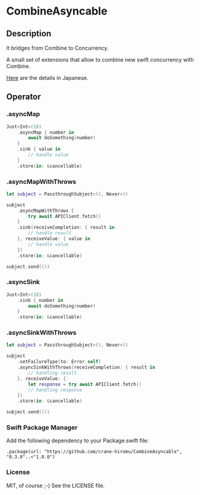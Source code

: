 # CombineAsyncable

## Description

It bridges from Combine to Concurrency.

A small set of extensions that allow to combine new swift concurrency with Combine.

[Here](https://qiita.com/hcrane/items/dd7d1cbe5a3d2acfe252) are the details in Japanese.


## Operator

### .asyncMap

```.swift
Just<Int>(10)
    .asyncMap { number in
        await doSomething(number)
    }
    .sink { value in
        // handle value
    }
    .store(in: &cancellable)
```


### .asyncMapWithThrows

```.swift
let subject = PassthroughSubject<(), Never>()

subject
    .asyncMapWithThrows {
        try await APIClient.fetch()
    }
    .sink(receiveCompletion: { result in
        // handle result
    }, receiveValue: { value in
        // handle value
    })
    .store(in: &cancellable)

subject.send(())
```

### .asyncSink

```.swift
Just<Int>(10)
    .sink { number in
        await doSomething(number)
    }
    .store(in: &cancellable)
```

### .asyncSinkWithThrows

```.swift
let subject = PassthroughSubject<(), Never>()

subject
    .setFailureType(to: Error.self)
    .asyncSinkWithThrows(receiveCompletion: { result in
        // handling result
    }, receiveValue: {
        let response = try await APIClient.fetch()
        // handling response
    })
    .store(in: &cancellable)

subject.send(())
```

### Swift Package Manager

Add the following dependency to your Package.swift file:

```
.package(url: "https://github.com/crane-hiromu/CombineAsyncable", "0.3.0"..<"1.0.0")
```

### License

MIT, of course ;-) See the LICENSE file.
